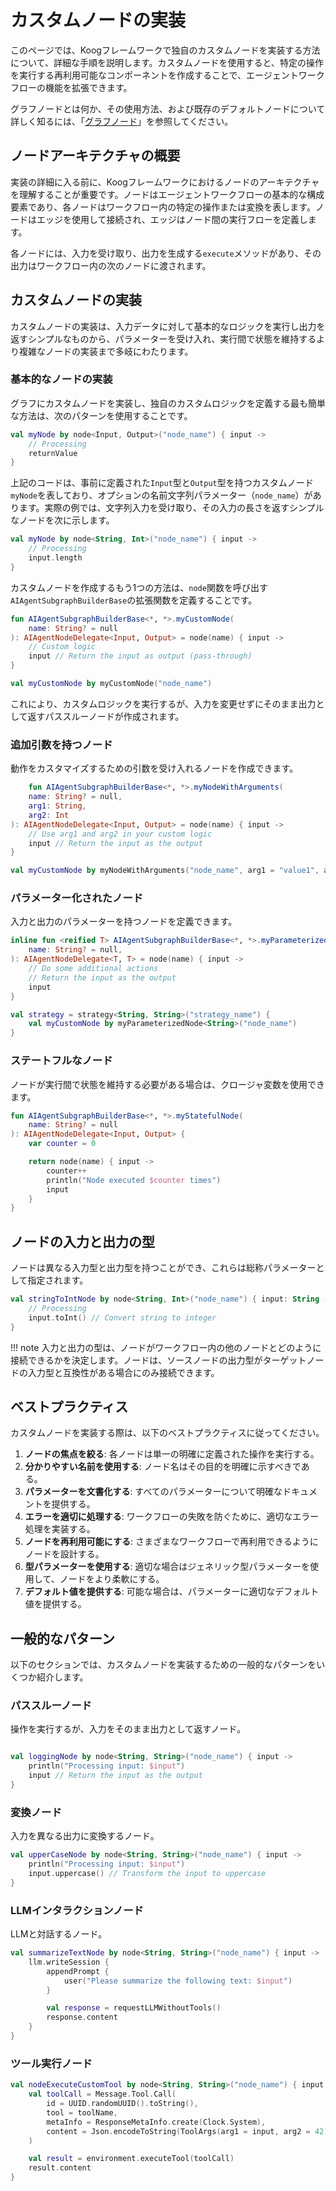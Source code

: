 # カスタムノードの実装

このページでは、Koogフレームワークで独自のカスタムノードを実装する方法について、詳細な手順を説明します。カスタムノードを使用すると、特定の操作を実行する再利用可能なコンポーネントを作成することで、エージェントワークフローの機能を拡張できます。

グラフノードとは何か、その使用方法、および既存のデフォルトノードについて詳しく知るには、「[グラフノード](nodes-and-components.md)」を参照してください。

## ノードアーキテクチャの概要

実装の詳細に入る前に、Koogフレームワークにおけるノードのアーキテクチャを理解することが重要です。ノードはエージェントワークフローの基本的な構成要素であり、各ノードはワークフロー内の特定の操作または変換を表します。ノードはエッジを使用して接続され、エッジはノード間の実行フローを定義します。

各ノードには、入力を受け取り、出力を生成する`execute`メソッドがあり、その出力はワークフロー内の次のノードに渡されます。

## カスタムノードの実装

カスタムノードの実装は、入力データに対して基本的なロジックを実行し出力を返すシンプルなものから、パラメーターを受け入れ、実行間で状態を維持するより複雑なノードの実装まで多岐にわたります。

### 基本的なノードの実装

グラフにカスタムノードを実装し、独自のカスタムロジックを定義する最も簡単な方法は、次のパターンを使用することです。

<!--- INCLUDE
import ai.koog.agents.core.dsl.builder.strategy

typealias Input = String
typealias Output = Int

val returnValue = 42

val str = strategy<Input, Output>("my-strategy") {
-->
<!--- SUFFIX
}
-->
```kotlin
val myNode by node<Input, Output>("node_name") { input ->
    // Processing
    returnValue
}
```
<!--- KNIT example-custom-nodes-01.kt -->

上記のコードは、事前に定義された`Input`型と`Output`型を持つカスタムノード`myNode`を表しており、オプションの名前文字列パラメーター（`node_name`）があります。実際の例では、文字列入力を受け取り、その入力の長さを返すシンプルなノードを次に示します。

<!--- INCLUDE
import ai.koog.agents.core.dsl.builder.strategy

val str = strategy<String, Int>("my-strategy") {
-->
<!--- SUFFIX
}
-->
```kotlin
val myNode by node<String, Int>("node_name") { input ->
    // Processing
    input.length
}
```
<!--- KNIT example-custom-nodes-02.kt -->

カスタムノードを作成するもう1つの方法は、`node`関数を呼び出す`AIAgentSubgraphBuilderBase`の拡張関数を定義することです。

<!--- INCLUDE
import ai.koog.agents.core.dsl.builder.AIAgentNodeDelegate
import ai.koog.agents.core.dsl.builder.AIAgentSubgraphBuilderBase
import ai.koog.agents.core.dsl.builder.strategy

typealias Input = String
typealias Output = String

val strategy = strategy<String, String>("strategy_name") {
-->
<!--- SUFFIX
}
-->
```kotlin
fun AIAgentSubgraphBuilderBase<*, *>.myCustomNode(
    name: String? = null
): AIAgentNodeDelegate<Input, Output> = node(name) { input ->
    // Custom logic
    input // Return the input as output (pass-through)
}

val myCustomNode by myCustomNode("node_name")
```
<!--- KNIT example-custom-nodes-03.kt -->

これにより、カスタムロジックを実行するが、入力を変更せずにそのまま出力として返すパススルーノードが作成されます。

### 追加引数を持つノード

動作をカスタマイズするための引数を受け入れるノードを作成できます。

<!--- INCLUDE
import ai.koog.agents.core.dsl.builder.AIAgentNodeDelegate
import ai.koog.agents.core.dsl.builder.AIAgentSubgraphBuilderBase
import ai.koog.agents.core.dsl.builder.strategy

typealias Input = String
typealias Output = String

val strategy = strategy<String, String>("strategy_name") {
-->
<!--- SUFFIX
}
-->
```kotlin
    fun AIAgentSubgraphBuilderBase<*, *>.myNodeWithArguments(
    name: String? = null,
    arg1: String,
    arg2: Int
): AIAgentNodeDelegate<Input, Output> = node(name) { input ->
    // Use arg1 and arg2 in your custom logic
    input // Return the input as the output
}

val myCustomNode by myNodeWithArguments("node_name", arg1 = "value1", arg2 = 42)
```
<!--- KNIT example-custom-nodes-04.kt -->

### パラメーター化されたノード

入力と出力のパラメーターを持つノードを定義できます。

<!--- INCLUDE
import ai.koog.agents.core.dsl.builder.AIAgentNodeDelegate
import ai.koog.agents.core.dsl.builder.AIAgentSubgraphBuilderBase
import ai.koog.agents.core.dsl.builder.strategy
-->

```kotlin
inline fun <reified T> AIAgentSubgraphBuilderBase<*, *>.myParameterizedNode(
    name: String? = null,
): AIAgentNodeDelegate<T, T> = node(name) { input ->
    // Do some additional actions
    // Return the input as the output
    input
}

val strategy = strategy<String, String>("strategy_name") {
    val myCustomNode by myParameterizedNode<String>("node_name")
}
```
<!--- KNIT example-custom-nodes-05.kt -->

### ステートフルなノード

ノードが実行間で状態を維持する必要がある場合は、クロージャ変数を使用できます。

<!--- INCLUDE
import ai.koog.agents.core.dsl.builder.AIAgentNodeDelegate
import ai.koog.agents.core.dsl.builder.AIAgentSubgraphBuilderBase

typealias Input = Unit
typealias Output = Unit

-->
```kotlin
fun AIAgentSubgraphBuilderBase<*, *>.myStatefulNode(
    name: String? = null
): AIAgentNodeDelegate<Input, Output> {
    var counter = 0

    return node(name) { input ->
        counter++
        println("Node executed $counter times")
        input
    }
}
```
<!--- KNIT example-custom-nodes-06.kt -->

## ノードの入力と出力の型

ノードは異なる入力型と出力型を持つことができ、これらは総称パラメーターとして指定されます。

<!--- INCLUDE
import ai.koog.agents.core.dsl.builder.strategy

val strategy = strategy<String, String>("strategy_name") {
-->
<!--- SUFFIX
}
-->
```kotlin
val stringToIntNode by node<String, Int>("node_name") { input: String ->
    // Processing
    input.toInt() // Convert string to integer
}
```
<!--- KNIT example-custom-nodes-07.kt -->

!!! note
    入力と出力の型は、ノードがワークフロー内の他のノードとどのように接続できるかを決定します。ノードは、ソースノードの出力型がターゲットノードの入力型と互換性がある場合にのみ接続できます。

## ベストプラクティス

カスタムノードを実装する際は、以下のベストプラクティスに従ってください。

1.  **ノードの焦点を絞る**: 各ノードは単一の明確に定義された操作を実行する。
2.  **分かりやすい名前を使用する**: ノード名はその目的を明確に示すべきである。
3.  **パラメーターを文書化する**: すべてのパラメーターについて明確なドキュメントを提供する。
4.  **エラーを適切に処理する**: ワークフローの失敗を防ぐために、適切なエラー処理を実装する。
5.  **ノードを再利用可能にする**: さまざまなワークフローで再利用できるようにノードを設計する。
6.  **型パラメーターを使用する**: 適切な場合はジェネリック型パラメーターを使用して、ノードをより柔軟にする。
7.  **デフォルト値を提供する**: 可能な場合は、パラメーターに適切なデフォルト値を提供する。

## 一般的なパターン

以下のセクションでは、カスタムノードを実装するための一般的なパターンをいくつか紹介します。

### パススルーノード

操作を実行するが、入力をそのまま出力として返すノード。

<!--- INCLUDE
import ai.koog.agents.core.dsl.builder.strategy

val strategy = strategy<String, String>("strategy_name") {
-->
<!--- SUFFIX
}
-->
```kotlin

val loggingNode by node<String, String>("node_name") { input ->
    println("Processing input: $input")
    input // Return the input as the output
}
```
<!--- KNIT example-custom-nodes-08.kt -->

### 変換ノード

入力を異なる出力に変換するノード。

<!--- INCLUDE
import ai.koog.agents.core.dsl.builder.strategy

val strategy = strategy<String, String>("strategy_name") {
-->
<!--- SUFFIX
}
-->
```kotlin
val upperCaseNode by node<String, String>("node_name") { input ->
    println("Processing input: $input")
    input.uppercase() // Transform the input to uppercase
}
```
<!--- KNIT example-custom-nodes-09.kt -->

### LLMインタラクションノード

LLMと対話するノード。

<!--- INCLUDE
import ai.koog.agents.core.dsl.builder.strategy

val strategy = strategy<String, String>("strategy_name") {
-->
<!--- SUFFIX
}
-->
```kotlin
val summarizeTextNode by node<String, String>("node_name") { input ->
    llm.writeSession {
        appendPrompt {
            user("Please summarize the following text: $input")
        }

        val response = requestLLMWithoutTools()
        response.content
    }
}
```
<!--- KNIT example-custom-nodes-10.kt -->

### ツール実行ノード

<!--- INCLUDE
import ai.koog.agents.core.dsl.builder.strategy
import ai.koog.agents.core.environment.executeTool
import ai.koog.prompt.message.Message
import ai.koog.prompt.message.ResponseMetaInfo
import kotlinx.datetime.Clock
import kotlinx.serialization.Serializable
import kotlinx.serialization.json.Json
import java.util.*

val toolName = "my-custom-tool"

@Serializable
data class ToolArgs(val arg1: String, val arg2: Int)

val strategy = strategy<String, String>("strategy_name") {

-->
<!--- SUFFIX
}
-->
```kotlin
val nodeExecuteCustomTool by node<String, String>("node_name") { input ->
    val toolCall = Message.Tool.Call(
        id = UUID.randomUUID().toString(),
        tool = toolName,
        metaInfo = ResponseMetaInfo.create(Clock.System),
        content = Json.encodeToString(ToolArgs(arg1 = input, arg2 = 42)) // Use the input as tool arguments
    )

    val result = environment.executeTool(toolCall)
    result.content
}
```
<!--- KNIT example-custom-nodes-11.kt -->